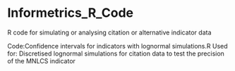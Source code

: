 # Informetrics_R_Code
R code for simulating or analysing citation or alternative indicator data

Code:Confidence intervals for indicators with lognormal simulations.R 
Used for: Discretised lognormal simulations for citation data to test the precision of the MNLCS indicator
